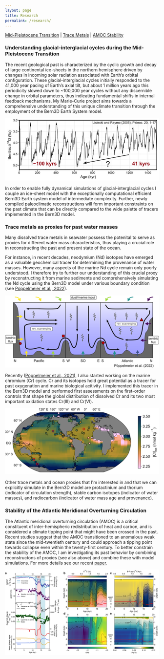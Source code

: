 ```yaml
---
layout: page
title: Research
permalink: /research/
---
```


[Mid-Pleistocene Transition](#understanding-glacial-interglacial-cycles-during-the-mid-pleistocene-transition) | [Trace Metals](#trace-metals-as-proxies-for-past-water-masses) | [AMOC Stability](#stability-of-the-atlantic-meridional-overturning-circulation)


### Understanding glacial-interglacial cycles during the Mid-Pleistocene Transition
The recent geological past is characterized by the cyclic growth and decay of large continental ice-sheets in the northern hemisphere driven by changes in incoming solar radiation associated with Earth’s orbital configuration. These glacial-interglacial cycles initially responded to the 41,000 year pacing of Earth’s axial tilt, but about 1 million years ago this periodicity slowed down to ~100,000 year cycles without any discernible change in orbital parameters, thus indicating fundamental shifts in internal feedback mechanisms. My Marie-Curie project aims towards a comprehensive understanding of this unique climate transition through the employment of the Bern3D Earth System model.


![MPT LR04](assets/MPT_LR04.jpg)


In order to enable fully dynamical simulations of glacial-interglacial cycles I couple an ice-sheet model with the exceptionally computational efficient Bern3D Earth system model of intermediate complexity. Further, newly compiled paleoclimatic reconstructions will form important constraints on the past climate that can be directly compared to the wide palette of tracers implemented in the Bern3D model.

### Trace metals as proxies for past water masses

Many dissolved trace metals in seawater possess the potenital to serve as proxies for different water mass characteristics, thus playing a crucial role in reconstructing the past and present state of the ocean.
  
For instance, in recent decades, neodymium (Nd) isotopes have emerged as a valuable geochemical tracer for determining the provenance of water masses. However, many aspects of the marine Nd cycle remain only poorly understood. I therefore try to further our understanding of this crucial proxy by reconstructing it from marine sediments and comprehensively simulating the Nd cycle using the Bern3D model under various boundary condition (see [Pöppelmeier et al., 2022](https://doi.org/10.1016/j.quascirev.2022.107404)).


![Nd_cycle](assets/Nd_sketch.png)


Recently ([Pöppelmeier et al., 2021](https://doi.org/10.5194/bg-18-5447-2021)), I also started working on the marine chromium (Cr) cycle. Cr and its isotopes hold great potential as a tracer for past oxygenation and marine biological acitivity. I implemented this tracer in the Bern3D model and performed first assessments on the first-order controls that shape the global distribution of dissolved Cr and its two most important oxidation states Cr(III) and Cr(VI).


![Chromium](assets/Chromium.png)


Other trace metals and ocean proxies that I'm interested in and that we can explicitly simulate in the Bern3D model are protactinium and thorium (indicator of circulation strength), stable carbon isotopes (indicator of water masses), and radiocarbon (indicator of water mass age and provenance).

### Stability of the Atlantic Meridional Overturning Circulation

The Atlantic meridional overturning circulation (AMOC) is a critical constituent of inter-hemispheric redistribution of heat and carbon, and is considered a climate tipping point that might have been crossed in the past. Recent studies suggest that the AMOC transitioned to an anomalous weak state since the mid-twentieth century and could approach a tipping point towards collapse even within the twenty-first century. To better constrain the stability of the AMOC, I am investigating its past behavior by combining reconstructons of proxies (see also above) and combine these with model simulations. For more details see our recent [paper](https://doi.org/10.1038/s41561-023-01140-3).

![AMOC](assets/AMOC.png)

